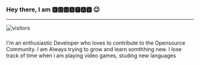 ### Hey there, I am 🅺🅾🆄🆂🆃🅰🆅 😉

---
![visitors](https://visitor-badge.glitch.me/badge?page_id=Koustav-Dey)

<!--
**Koustav-Dey/Koustav-Dey** is a ✨ _special_ ✨ repository because its `README.md` (this file) appears on your GitHub profile.

Here are some ideas to get you started:

- 🔭 I’m currently working on ...
- 🌱 I’m currently learning ...
- 👯 I’m looking to collaborate on ...
- 🤔 I’m looking for help with ...
- 💬 Ask me about ...
- 📫 How to reach me: ...
- 😄 Pronouns: ...
- ⚡ Fun fact: ...
-->
###

I'm an enthusiastic Developer who loves to contribute to the Opensource Community. I am Always trying to grow and learn somthhing new. I lose track of time when i am playing video games, studing new languages

